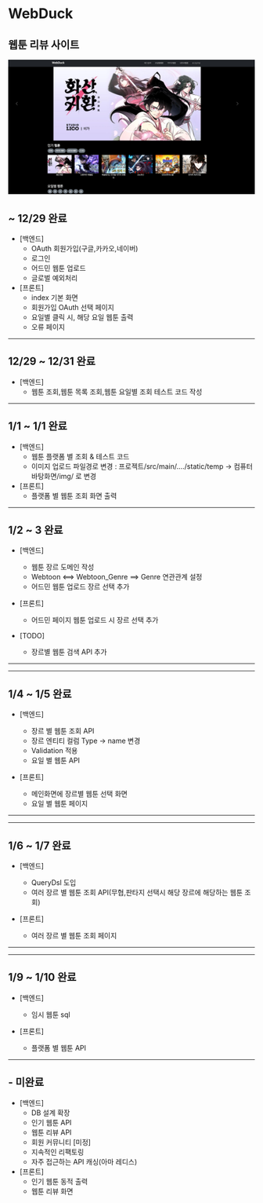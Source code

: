 # WebDuck
웹툰 리뷰 사이트 
---

![img_2.png](img/img_2.png)

##  ~ 12/29 완료 
  - [백엔드]
    - OAuth 회원가입(구글,카카오,네이버)
    - 로그인
    - 어드민 웹툰 업로드
    - 글로벌 예외처리 
  - [프론트]
    - index 기본 화면
    - 회원가입 OAuth 선택 페이지
    - 요일별 클릭 시, 해당 요일 웹툰 출력
    - 오류 페이지 
   

---

## 12/29 ~ 12/31 완료
- [백엔드]
    - 웹툰 조회,웹툰 목록 조회,웹툰 요일별 조회 테스트 코드 작성
---

## 1/1 ~ 1/1 완료
- [백엔드]
    - 웹툰 플랫폼 별 조회 & 테스트 코드
    - 이미지 업로드 파일경로 변경 :  프로젝트/src/main/..../static/temp -> 컴퓨터 바탕화면/img/ 로 변경
- [프론트]
    - 플랫폼 별 웹툰 조회 화면 출력

---
## 1/2 ~ 3 완료
- [백엔드]
    - 웹툰 장르 도메인 작성 
    - Webtoon <==> Webtoon_Genre ==> Genre 연관관계 설정
    - 어드민 웹툰 업로드 장르 선택 추가
  
- [프론트]
    - 어드민 페이지 웹툰 업로드 시 장르 선택 추가

- [TODO]
    -  장르별 웹툰 검색 API 추가 
---

---
## 1/4 ~ 1/5 완료
- [백엔드]
    - 장르 별 웹툰 조회 API 
    - 장르 엔티티 컬럼 Type -> name 변경
    - Validation 적용
    - 요일 별 웹툰 API

- [프론트]
    - 메인화면에 장르별 웹툰 선택 화면
    - 요일 별 웹툰 페이지 

---

---
## 1/6 ~ 1/7 완료
- [백엔드]
    - QueryDsl 도입
    - 여러 장르 별 웹툰 조회 API(무협,판타지 선택시 해당 장르에 해당하는 웹툰 조회)


- [프론트]
    - 여러 장르 별 웹툰 조회 페이지

---

---
## 1/9 ~ 1/10 완료
- [백엔드]
    - 임시 웹툰 sql

- [프론트]
  - 플랫폼 별 웹툰 API

---


## - 미완료
  - [백엔드]
    - DB 설계 확장
    - 인기 웹툰 API
    - 웹툰 리뷰 API 
    - 회원 커뮤니티 [미정]
    - 지속적인 리팩토링
    - 자주 접근하는 API 캐싱(아마 레디스)
  - [프론트]
    - 인기 웹툰 동적 출력
    - 웹툰 리뷰 화면

